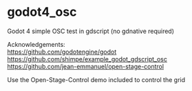 # godot4_osc
Godot 4 simple OSC test in gdscript (no gdnative required)

Acknowledgements:<br />
https://github.com/godotengine/godot \
https://github.com/shimpe/example_godot_gdscript_osc \
https://github.com/jean-emmanuel/open-stage-control

Use the Open-Stage-Control demo included to control the grid

